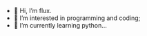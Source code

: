 - 👋 Hi, I’m flux.
- 👀 I’m interested in programming and coding;
- 🌱 I’m currently learning python...

<!---
fluxcoder4/fluxcoder4 is a ✨ special ✨ repository because its `README.md` (this file) appears on your GitHub profile.
You can click the Preview link to take a look at your changes.
--->
